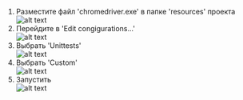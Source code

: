 1. Разместите файл 'chromedriver.exe' в папке 'resources' проекта <br>
![alt text](https://sun9-22.userapi.com/impg/4EU_UIj4thNu9HjwuxepJrVGxsx_-82roFkSMg/GG-kuHRutro.jpg?size=475x351&quality=96&sign=35023ea7fe9df01e19cb42e6e0f3b0d5&type=album)
2. Перейдите в 'Edit congigurations...' <br>
![alt text](https://sun9-20.userapi.com/impg/2gIuJWJoe0KX1Glmj0HqOcyLeqTJ5wQ4FtAi6Q/1tYiqCr2ljw.jpg?size=865x133&quality=96&sign=1098d90b1c864b79b34881535f66e55e&type=album)
3. Выбрать 'Unittests' <br>
![alt text](https://sun9-66.userapi.com/impg/AsJ_hiYH0ZRVcPlsiOPfdekcFYFHtpatSj7lvw/xWGfoX_DaBk.jpg?size=460x584&quality=96&sign=bdc1061572b85c9d23ae40fb66665f24&type=album)
4. Выбрать 'Custom'  <br>
![alt text](https://sun9-35.userapi.com/impg/OXgZr7vostXXXGzTP5BVDIXQ7SFafE-bcjo62A/ChEbGl6qqRg.jpg?size=1297x946&quality=96&sign=2d03809e7713361e6491fcd893e546c4&type=album)
5. Запустить <br>
![alt text](https://sun1-57.userapi.com/impg/vVkBHtArUbQCaz7r5Rt9V3BWW7IXUhwcUAdClA/X-k4ClKfsaM.jpg?size=411x419&quality=96&sign=bae7d6f83e1011695b549e8d1329dbfa&type=album)
